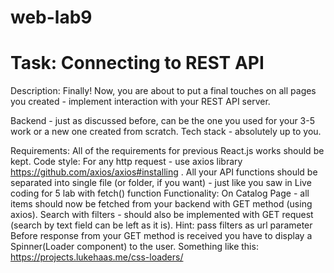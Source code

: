# web-lab9

# Task: Connecting to REST API

Description: Finally! Now, you are about to put a final touches on all pages you created - implement interaction with your REST API server.

Backend - just as discussed before, can be the one you used for your 3-5 work or a new one created from scratch. Tech stack - absolutely up to you. 


Requirements: 
All of the requirements for previous React.js works should be kept.
Code style: 
For any http request - use axios library
https://github.com/axios/axios#installing .
All your API functions should be separated into single file (or folder, if you want) - just like you saw in Live coding for 5 lab with fetch() function
Functionality: 
On Catalog Page - all items should now be fetched from your backend with GET method (using axios).
Search with filters - should also be implemented with GET request (search by text field can be left as it is).
Hint: pass filters as url parameter
Before response from your GET method is received you have to display a Spinner(Loader component) to the user. Something like this: https://projects.lukehaas.me/css-loaders/

